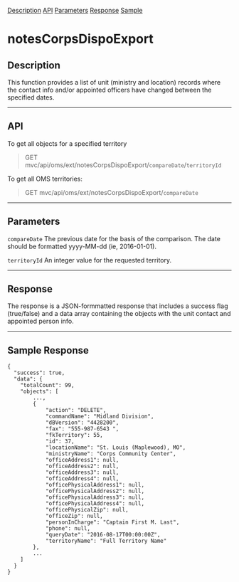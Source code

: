 [Description](#description) [API](#api) [Parameters](#parameters) [Response](#response) [Sample](#sample-response)
# notesCorpsDispoExport

## Description
This function provides a list of unit (ministry and location) records where the contact info and/or appointed officers have changed between the specified dates.

---
## API
To get all objects for a specified territory
>GET mvc/api/oms/ext/notesCorpsDispoExport/`compareDate`/`territoryId`

To get all OMS territories:
>GET mvc/api/oms/ext/notesCorpsDispoExport/`compareDate`

---
## Parameters
`compareDate` The previous date for the basis of the comparison.  The date should be formatted yyyy-MM-dd (ie, 2016-01-01).

`territoryId` An integer value for the requested territory.

---
## Response
The response is a JSON-formmatted response that includes a success flag (true/false) and a data array containing the objects with the unit contact and appointed person info.

---
## Sample Response
```
{
  "success": true,
  "data": {
    "totalCount": 99,
    "objects": [
        ...,
        {
            "action": "DELETE",
            "commandName": "Midland Division",
            "dBVersion": "4428200",
            "fax": "555-987-6543 ",
            "fkTerritory": 55,
            "id": 37,
            "locationName": "St. Louis (Maplewood), MO",
            "ministryName": "Corps Community Center",
            "officeAddress1": null,
            "officeAddress2": null,
            "officeAddress3": null,
            "officeAddress4": null,
            "officePhysicalAddress1": null,
            "officePhysicalAddress2": null,
            "officePhysicalAddress3": null,
            "officePhysicalAddress4": null,
            "officePhysicalZip": null,
            "officeZip": null,
            "personInCharge": "Captain First M. Last",
            "phone": null,
            "queryDate": "2016-08-17T00:00:00Z",
            "territoryName": "Full Territory Name"
        },
        ...
    ]
  }
}
```
